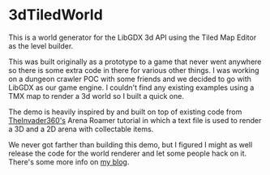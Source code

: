 # 3dTiledWorld
This is a world generator for the LibGDX 3d API using the Tiled Map Editor as the level builder.

This was built originally as a prototype to a game that never went anywhere so there is some extra code in there for various other things. I was working on a dungeon crawler POC with some friends and we decided to go with LibGDX as our game engine. I couldn't find any existing examples using a TMX map to render a 3d world so I built a quick one.

The demo is heavily inspired by and built on top of existing code from <a href="https://github.com/TheInvader360" target="_blank">TheInvader360's</a> Arena Roamer tutorial in which a text file is used to render a 3D and a 2D arena with collectable items. 

We never got farther than building this demo, but I figured I might as well release the code for the world renderer and let some people hack on it. There's some more info on <a href="http://dshedd.com/2015/09/rendering-a-tiled-tmx-map-as-a-3d-world-in-libgdx/">my blog</a>.
